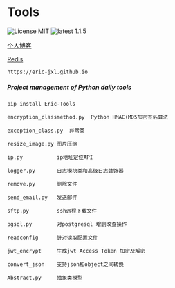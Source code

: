 # Tools
![License MIT](https://img.shields.io/badge/license-MIT-blue.svg)
![latest 1.1.5](https://img.shields.io/badge/latest-1.1.5-green.svg?style=flat)

[个人博客](https://jxlss.cn)

[Redis](https://jxlss.cn)
```
https://eric-jxl.github.io
```

##### Project management of Python daily tools
```shell 
pip install Eric-Tools
```

```
encryption_classmethod.py  Python HMAC+MD5加密签名算法

exception_class.py  异常类

resize_image.py 图片压缩

ip.py           ip地址定位API

logger.py       日志模块类和高级日志装饰器

remove.py       删除文件

send_email.py   发送邮件

sftp.py         ssh远程下载文件

pgsql.py        对postgresql 增删改查操作

readconfig      针对读取配置文件

jwt_encrypt     生成jwt Access Token 加密及解密

convert_json    支持json和object之间转换

Abstract.py     抽象类模型
```
